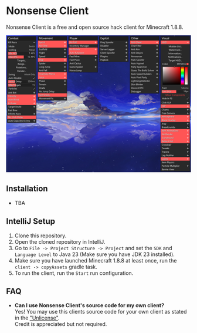 # Nonsense Client
Nonsense Client is a free and open source hack client for Minecraft 1.8.8.

![Click GUI](/.github/images/clickgui.png)

## Installation
- TBA

## IntelliJ Setup
1. Clone this repository.
2. Open the cloned repository in IntelliJ.
3. Go to `File -> Project Structure -> Project` and set the `SDK` and `Language Level` to Java 23 (Make sure you have JDK 23 installed).
4. Make sure you have launched Minecraft 1.8.8 at least once, run the `client -> copyAssets` gradle task.
5. To run the client, run the `Start` run configuration.

## FAQ
- **Can I use Nonsense Client's source code for my own client?**<br>
  Yes! You may use this clients source code for your own client as stated in the ["Unlicense"](./UNLICENSE).<br>
  Credit is appreciated but not required.
